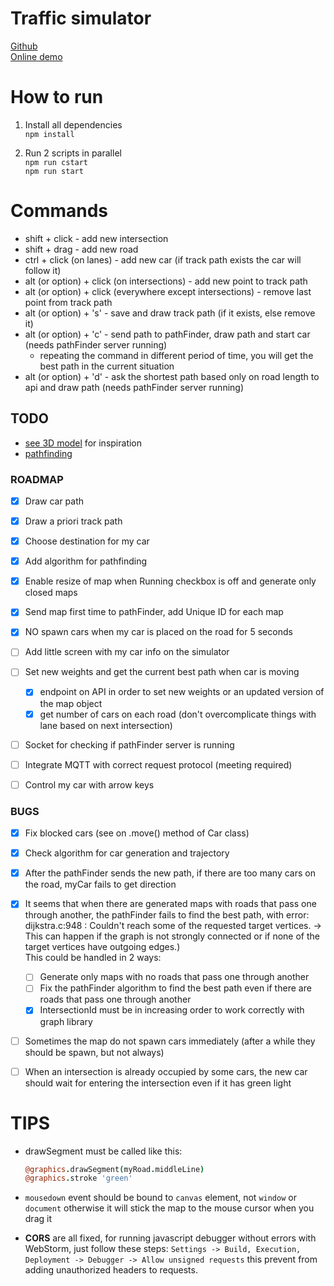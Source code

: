 # Traffic simulator

[Github](https://github.com/volkhin/RoadTrafficSimulator)  
[Online demo](http://volkhin.com/RoadTrafficSimulator/)

# How to run

1. Install all dependencies  
   `npm install`

2. Run 2 scripts in parallel  
   `npm run cstart`  
   `npm run start`

# Commands

- shift + click - add new intersection
- shift + drag - add new road
- ctrl + click (on lanes) - add new car (if track path exists the car will follow it)
- alt (or option) + click (on intersections) - add new point to track path
- alt (or option) + click (everywhere except intersections) - remove last point from track path
- alt (or option) + 's' - save and draw track path (if it exists, else remove it)
- alt (or option) + 'c' - send path to pathFinder, draw path and start car (needs pathFinder server running)
  - repeating the command in different period of time, you will get the best path in the current situation
- alt (or option) + 'd' - ask the shortest path based only on road length to api and draw path (needs pathFinder server running)

## TODO

- [see 3D model](http://lo-th.github.io/root/traffic/) for inspiration
- [pathfinding](https://github.com/lo-th/Dedal.lab)


### ROADMAP
- [x] Draw car path
- [x] Draw a priori track path
- [x] Choose destination for my car
- [x] Add algorithm for pathfinding
- [x] Enable resize of map when Running checkbox is off and generate only closed maps
- [x] Send map first time to pathFinder, add Unique ID for each map
- [x] NO spawn cars when my car is placed on the road for 5 seconds
- [ ] Add little screen with my car info on the simulator
- [ ] Set new weights and get the current best path when car is moving
  - [x] endpoint on API in order to set new weights or an updated version of the map object
  - [x] get number of cars on each road (don't overcomplicate things with lane based on next intersection)
- [ ] Socket for checking if pathFinder server is running
- [ ] Integrate MQTT with correct request protocol (meeting required)

- [ ] Control my car with arrow keys

### BUGS
- [x] Fix blocked cars (see on .move() method of Car class)
- [x] Check algorithm for car generation and trajectory
- [x] After the pathFinder sends the new path, if there are too many cars on the road, myCar fails to get direction
- [x] It seems that when there are generated maps with roads that pass one through another, the pathFinder fails to find the best path,
with error: dijkstra.c:948 : Couldn't reach some of the requested target vertices. -> This can happen if the graph is not strongly connected or if none of the target vertices have outgoing edges.)  
This could be handled in 2 ways:
  - [ ] Generate only maps with no roads that pass one through another
  - [ ] Fix the pathFinder algorithm to find the best path even if there are roads that pass one through another
  - [x] IntersectionId must be in increasing order to work correctly with graph library
- [ ] Sometimes the map do not spawn cars immediately (after a while they should be spawn, but not always)

- [ ] When an intersection is already occupied by some cars, the new car should wait for entering the intersection even if it has green light


# TIPS
- drawSegment must be called like this:
   ```coffeescript
   @graphics.drawSegment(myRoad.middleLine)
   @graphics.stroke 'green'
   ```
- `mousedown` event should be bound to `canvas` element, not `window` or `document` otherwise it will stick the map to the mouse cursor when you drag it

- **CORS** are all fixed, for running javascript debugger without errors with WebStorm, just follow these steps:
    `Settings -> Build, Execution, Deployment -> Debugger -> Allow unsigned requests` this prevent from adding 
unauthorized headers to requests.